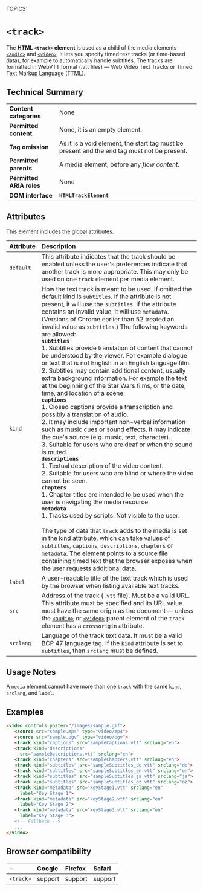 TOPICS: <track>

# `<track>`

The **HTML `<track>` element** is used as a child of the media elements [`<audio>`](/en/webfrontend/<audio>)
and [`<video>`](/en/webfrontend/<video>). It lets you specify timed text tracks (or time-based data),
for example to automatically handle subtitles. The tracks are formatted in WebVTT format
(.vtt files) — Web Video Text Tracks or Timed Text Markup Language (TTML).

## Technical Summary

|  |  |
| :-- | :-- |
| **Content categories** | None |
| **Permitted content** | None, it is an empty element. |
| **Tag omission** | As it is a void element, the start tag must be present and the end tag must not be present. |
| **Permitted parents** | A media element, before any *flow content*. |
| **Permitted ARIA roles** | None |
| **DOM interface** | **`HTMLTrackElement`** |

## Attributes

This element includes the [global attributes](/en/webfrontend/HTML_Global_Attributes).

| Attribute | Description |
| :-- | :-- |
| `default` | This attribute indicates that the track should be enabled unless the user's preferences indicate that another track is more appropriate. This may only be used on one `track` element per media element. |
| `kind` | How the text track is meant to be used. If omitted the default kind is `subtitles`. If the attribute is not present, it will use the `subtitles`. If the attribute contains an invalid value, it will use `metadata`. (Versions of Chrome earlier than 52 treated an invalid value as `subtitles`.) The following keywords are allowed:<br>**`subtitles`**<br>1. Subtitles provide translation of content that cannot be understood by the viewer. For example dialogue or text that is not English in an English language film.<br>2. Subtitles may contain additional content, usually extra background information. For example the text at the beginning of the Star Wars films, or the date, time, and location of a scene.<br>**`captions`**<br>1. Closed captions provide a transcription and possibly a translation of audio.<br>2. It may include important non-verbal information such as music cues or sound effects. It may indicate the cue's source (e.g. music, text, character).<br>3. Suitable for users who are deaf or when the sound is muted.<br>**`descriptions`**<br>1. Textual description of the video content.<br>2. Suitable for users who are blind or where the video cannot be seen.<br>**`chapters`**<br>1. Chapter titles are intended to be used when the user is navigating the media resource.<br>**`metadata`**<br>1. Tracks used by scripts. Not visible to the user.<br><br>The type of data that `track` adds to the media is set in the kind attribute, which can take values of `subtitles`, `captions`, `descriptions`, `chapters` or `metadata`. The element points to a source file containing timed text that the browser exposes when the user requests additional data.|
| `label` | A user-readable title of the text track which is used by the browser when listing available text tracks. |
| `src` | Address of the track (`.vtt` file). Must be a valid URL. This attribute must be specified and its URL value must have the same origin as the document — unless the [`<audio>`](/en/webfrontend/<audio>) or [`<video>`](/en/webfrontend/<video>) parent element of the `track` element has a `crossorigin` attribute. |
| `srclang` | Language of the track text data. It must be a valid BCP 47 language tag. If the `kind` attribute is set to `subtitles`, then `srclang` must be defined. |

## Usage Notes

A `media` element cannot have more than one `track` with the same `kind`, `srclang`, and `label`.

## Examples

```html
<video controls poster="/images/sample.gif">
   <source src="sample.mp4" type="video/mp4">
   <source src="sample.ogv" type="video/ogv">
   <track kind="captions" src="sampleCaptions.vtt" srclang="en">
   <track kind="descriptions"
     src="sampleDescriptions.vtt" srclang="en">
   <track kind="chapters" src="sampleChapters.vtt" srclang="en">
   <track kind="subtitles" src="sampleSubtitles_de.vtt" srclang="de">
   <track kind="subtitles" src="sampleSubtitles_en.vtt" srclang="en">
   <track kind="subtitles" src="sampleSubtitles_ja.vtt" srclang="ja">
   <track kind="subtitles" src="sampleSubtitles_oz.vtt" srclang="oz">
   <track kind="metadata" src="keyStage1.vtt" srclang="en"
     label="Key Stage 1">
   <track kind="metadata" src="keyStage2.vtt" srclang="en"
     label="Key Stage 2">
   <track kind="metadata" src="keyStage3.vtt" srclang="en"
     label="Key Stage 3">
   <!-- Fallback -->
   ...
</video>
```

## Browser compatibility

| - | Google | Firefox | Safari |
| :--- | :--- | :--- | :--- |
|  `<track>` | support | support | support |
